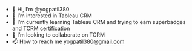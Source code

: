 - 👋 Hi, I’m @yogpatil380
- 👀 I’m interested in Tableau CRM
- 🌱 I’m currently learning Tableau CRM and trying to earn superbadges and TCRM certification
- 💞️ I’m looking to collaborate on TCRM
- 📫 How to reach me  yogpatil380@gmail.com

<!---
yogpatil380/yogpatil380 is a ✨ special ✨ repository because its `README.md` (this file) appears on your GitHub profile.
You can click the Preview link to take a look at your changes.
--->
